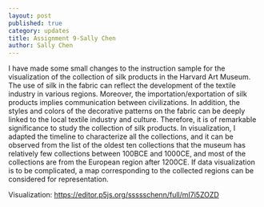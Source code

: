 ```yaml
---
layout: post
published: true
category: updates
title: Assignment 9-Sally Chen
author: Sally Chen
---
```

I have made some small changes to the instruction sample for the visualization of the collection of silk products in the Harvard Art Museum. The use of silk in the fabric can reflect the development of the textile industry in various regions. Moreover, the importation/exportation of silk products implies communication between civilizations. In addition, the styles and colors of the decorative patterns on the fabric can be deeply linked to the local textile industry and culture. Therefore, it is of remarkable significance to study the collection of silk products.
In visualization, I adapted the timeline to characterize all the collections, and it can be observed from the list of the oldest ten collections that the museum has relatively few collections between 100BCE and 1000CE, and most of the collections are from the European region after 1200CE. If data visualization is to be complicated, a map corresponding to the collected regions can be considered for representation.

Visualization: https://editor.p5js.org/ssssschenn/full/mI7i5ZOZD
